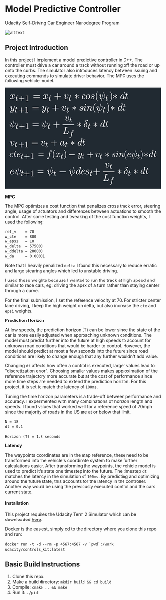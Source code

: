 [//]: # (Image References)
[animation]: ./animation.gif
[model]: ./model-equations.png


# Model Predictive Controller 
Udacity Self-Driving Car Engineer Nanodegree Program


![alt text][animation]

## Project Introduction
In this project I implement a model predictive controller in C++. The controller must drive a car around a track without running off the road or up onto the curbs. The simulator also introduces latency between issuing and executing commands to simulate driver behavior. The MPC uses the following vehicle model.

![alt text][model]

**MPC**

The MPC optimizes a cost function that penalizes cross track error, steering angle, usage of actuators and differences between actuations to smooth the control. After some testing and tweaking of the cost function weights, I used the following:

```
ref_v    = 70
w_cte    = 800
w_epsi   = 10
w_delta  = 575000
w_ddelta = 200000
w_da     = 0.00001
```

Note that I heavily penalized `delta` I found this necessary to reduce erratic and large stearing angles which led to unstable driving.

I used these weights because I wanted to run the track at high speed and similar to race cars, eg: driving the apex of a turn rather than staying center through a curve.

For the final submission, I set the reference velocity at 70. For stricter center lane driving, I keep the high weight on delta, but also increase the `cte` and `epsi` weights.

**Prediction Horizon**

At low speeds, the prediction horizon (T) can be lower since the state of the car is more easily adjusted when approaching unknown conditions. The model must predict further into the future at high speeds to account for unknown road conditions that would be harder to control. However, the model should predict at most a few seconds into the future since road conditions are likely to change enough that any further wouldn't add value.

Changing `dt` affects how often a control is executed, larger values lead to "discretization error". Choosing smaller values makes approximation of the reference trajectory more accurate but at the cost of performance since more time steps are needed to extend the prediction horizon. For this project, it is set to match the latency of `100ms`.

Tuning the time horizon parameters is a trade-off between performance and accuracy. I experimented with many combinations of horizon length and speeds. I found values that worked well for a reference speed of 70mph since the majority of roads in the US are at or below that limit.

```
N = 18
dt = 0.1

Horizon (T) = 1.8 seconds
```

**Latency**

The waypoints coordinates are in the map reference, these need to be transformed into the vehicle's coordinate system to make further calculations easier. After transforming the waypoints, the vehicle model is used to predict it's state one timestep into the future. The timestep `dt` matches the latency in the simulation of `100ms`. By predicting and optimizing around the future state, this accounts for the latency in the controller. Another way would be using the previously executed control and the cars current state.


#### Installation
This project requires the Udacity Term 2 Simulator which can be downloaded [here](https://github.com/udacity/self-driving-car-sim/releases).

Docker is the easiest, simply cd to the directory where you clone this repo and run:

``docker run -t -d --rm -p 4567:4567 -v `pwd`:/work udacity/controls_kit:latest``


## Basic Build Instructions

1. Clone this repo.
2. Make a build directory: `mkdir build && cd build`
3. Compile: `cmake .. && make`
4. Run it: `./pid`
